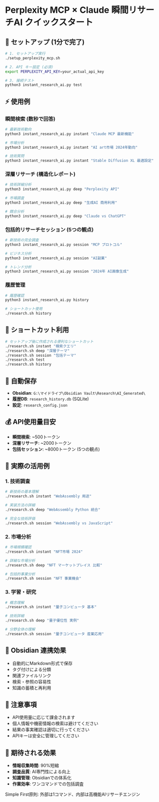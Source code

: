 # Perplexity MCP × Claude 瞬間リサーチAI クイックスタート

## 🚀 セットアップ (1分で完了)

```bash
# 1. セットアップ実行
./setup_perplexity_mcp.sh

# 2. API キー設定 (必須)
export PERPLEXITY_API_KEY=your_actual_api_key

# 3. 接続テスト
python3 instant_research_ai.py test
```

## ⚡ 使用例

### 瞬間検索 (数秒で回答)
```bash
# 最新技術動向
python3 instant_research_ai.py instant "Claude MCP 最新機能"

# 市場分析
python3 instant_research_ai.py instant "AI art市場 2024年動向"

# 技術質問
python3 instant_research_ai.py instant "Stable Diffusion XL 最適設定"
```

### 深層リサーチ (構造化レポート)
```bash
# 技術詳細分析
python3 instant_research_ai.py deep "Perplexity API"

# 市場調査
python3 instant_research_ai.py deep "生成AI 商用利用"

# 競合分析
python3 instant_research_ai.py deep "Claude vs ChatGPT"
```

### 包括的リサーチセッション (5つの観点)
```bash
# 新技術の完全調査
python3 instant_research_ai.py session "MCP プロトコル"

# ビジネス分析
python3 instant_research_ai.py session "AI副業"

# トレンド分析
python3 instant_research_ai.py session "2024年 AI画像生成"
```

### 履歴管理
```bash
# 履歴確認
python3 instant_research_ai.py history

# ショートカット使用
./research.sh history
```

## 🔧 ショートカット利用

```bash
# セットアップ後に作成される便利なショートカット
./research.sh instant "検索クエリ"
./research.sh deep "深層テーマ"
./research.sh session "包括テーマ"
./research.sh test
./research.sh history
```

## 📁 自動保存

- **Obsidian**: `G:\マイドライブ\Obsidian Vault\Research\AI_Generated\`
- **履歴DB**: `research_history.db` (SQLite)
- **設定**: `research_config.json`

## 💰 API使用量目安

- **瞬間検索**: ~500トークン
- **深層リサーチ**: ~2000トークン  
- **包括セッション**: ~8000トークン (5つの観点)

## 🎯 実際の活用例

### 1. 技術調査
```bash
# 新技術の基本理解
./research.sh instant "WebAssembly 用途"

# 実装方法の詳細
./research.sh deep "WebAssembly Python 統合"

# 完全な技術評価
./research.sh session "WebAssembly vs JavaScript"
```

### 2. 市場分析
```bash
# 市場規模確認
./research.sh instant "NFT市場 2024"

# 詳細な市場分析
./research.sh deep "NFT マーケットプレイス 比較"

# 包括的事業分析
./research.sh session "NFT 事業機会"
```

### 3. 学習・研究
```bash
# 概念理解
./research.sh instant "量子コンピュータ 基本"

# 技術詳細
./research.sh deep "量子優位性 実例"

# 分野全体の理解
./research.sh session "量子コンピュータ 産業応用"
```

## 🔄 Obsidian 連携効果

- 自動的にMarkdown形式で保存
- タグ付けによる分類
- 関連ファイルリンク
- 検索・参照の容易性
- 知識の蓄積と再利用

## 🚨 注意事項

- API使用量に応じて課金されます
- 個人情報や機密情報の検索は避けてください
- 結果の事実確認は適切に行ってください
- APIキーは安全に管理してください

## 🎉 期待される効果

- **情報収集時間**: 90%短縮
- **調査品質**: AI専門性による向上
- **知識管理**: Obsidianでの体系化
- **作業効率**: ワンコマンドでの包括調査

Simple First原則: 外部は1コマンド、内部は高機能AIリサーチエンジン